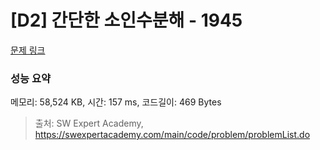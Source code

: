 # [D2] 간단한 소인수분해 - 1945 

[문제 링크](https://swexpertacademy.com/main/code/problem/problemDetail.do?contestProbId=AV5Pl0Q6ANQDFAUq) 

### 성능 요약

메모리: 58,524 KB, 시간: 157 ms, 코드길이: 469 Bytes



> 출처: SW Expert Academy, https://swexpertacademy.com/main/code/problem/problemList.do